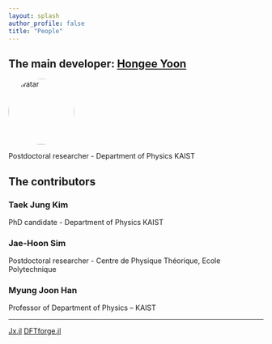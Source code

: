 ```yaml
---
layout: splash
author_profile: false
title: "People"
---
```



## The main developer: [Hongee Yoon](https://bluehope.github.io/online-cv/) 
<img src="https://bluehope.github.io/online-cv/assets/images/profile2.jpg" alt="Avatar" style="border-radius:50%" width="130px">

Postdoctoral researcher - Department of Physics KAIST

## The contributors

### Taek Jung Kim
PhD candidate - Department of Physics KAIST

### Jae-Hoon Sim
Postdoctoral researcher - Centre de Physique Théorique, Ecole Polytechnique

### Myung Joon Han

Professor of Department of Physics – KAIST

---

[Jx.jl](https://github.com/KAIST-ELST/Jx.jl/graphs/contributors)
[DFTforge.jl](https://github.com/KAIST-ELST/DFTforge.jl/graphs/contributors)
